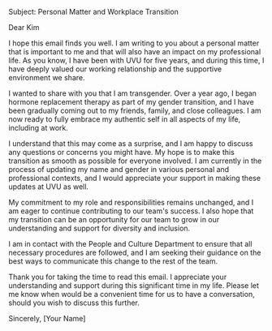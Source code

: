 Subject: Personal Matter and Workplace Transition

Dear Kim

I hope this email finds you well. I am writing to you about a personal matter that is important to me and that will also have an impact on my professional life. As you know, I have been with UVU for five years, and during this time, I have deeply valued our working relationship and the supportive environment we share.

I wanted to share with you that I am transgender. Over a year ago, I began hormone replacement therapy as part of my gender transition, and I have been gradually coming out to my friends, family, and close colleagues. I am now ready to fully embrace my authentic self in all aspects of my life, including at work.

I understand that this may come as a surprise, and I am happy to discuss any questions or concerns you might have. My hope is to make this transition as smooth as possible for everyone involved. I am currently in the process of updating my name and gender in various personal and professional contexts, and I would appreciate your support in making these updates at UVU as well.

My commitment to my role and responsibilities remains unchanged, and I am eager to continue contributing to our team's success. I also hope that my transition can be an opportunity for our team to grow in our understanding and support for diversity and inclusion.

I am in contact with the People and Culture Department to ensure that all necessary procedures are followed, and I am seeking their guidance on the best ways to communicate this change to the rest of the team.

Thank you for taking the time to read this email. I appreciate your understanding and support during this significant time in my life. Please let me know when would be a convenient time for us to have a conversation, should you wish to discuss this further.

Sincerely, [Your Name]